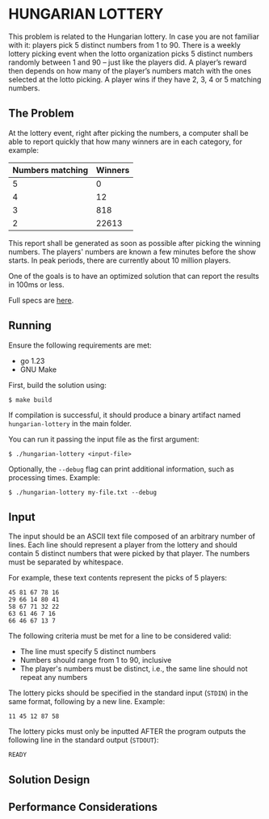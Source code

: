 # HUNGARIAN LOTTERY

This problem is related to the Hungarian lottery. In case you are not familiar with it: players pick 5 distinct 
numbers from 1 to 90. There is a weekly lottery picking event when the lotto organization picks 5 distinct numbers 
randomly between 1 and 90 – just like the players did. A player’s reward then depends on how many of the player’s 
numbers match with the ones selected at the lotto picking. A player wins if they have 2, 3, 4 or 5 matching numbers.

## The Problem

At the lottery event, right after picking the numbers, a computer shall be able to report quickly 
that how many winners are in each category, for example:

| Numbers matching | Winners |
|------------------|---------|
| 5                | 0       |
| 4                | 12      |
| 3                | 818     |
| 2                | 22613   |

This report shall be generated as soon as possible after picking the winning numbers. The players' numbers are
known a few minutes before the show starts. In peak periods, there are currently about 10 million players.

One of the goals is to have an optimized solution that can report the results in 100ms or less.

Full specs are [here](doc/Specs.pdf).

## Running

Ensure the following requirements are met:

- go 1.23
- GNU Make

First, build the solution using:

    $ make build

If compilation is successful, it should produce a binary artifact named `hungarian-lottery` in the main folder.

You can run it passing the input file as the first argument:

    $ ./hungarian-lottery <input-file>

Optionally, the `--debug` flag can print additional information, such as processing times. Example:

    $ ./hungarian-lottery my-file.txt --debug

## Input

The input should be an ASCII text file composed of an arbitrary number of lines. Each line should represent a 
player from the lottery and should contain 5 distinct numbers that were picked by that player. The numbers must 
be separated by whitespace.

For example, these text contents represent the picks of 5 players:

```
45 81 67 78 16
29 66 14 80 41
58 67 71 32 22
63 61 46 7 16
66 46 67 13 7
```

The following criteria must be met for a line to be considered valid:

- The line must specify 5 distinct numbers
- Numbers should range from 1 to 90, inclusive
- The player's numbers must be distinct, i.e., the same line should not repeat any numbers

The lottery picks should be specified in the standard input (`STDIN`) in the same format, following 
by a new line. Example:

```
11 45 12 87 58
```

The lottery picks must only be inputted AFTER the program outputs the following line in the standard 
output (`STDOUT`):

```
READY
```

## Solution Design

## Performance Considerations
